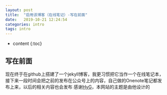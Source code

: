 ```yaml
---
layout: post
title:  "启用该博客（在线笔记）-写在前面"
date:   2019-10-21 12:24:54
categories: intro
tags: intro
---
```


* content
{:toc}

## 写在前面

现在终于在github上搭建了一个jekyll博客，我更习惯把它当作一个在线笔记本，接下来一段时间会把之前的发布在公众号上的内容，自己做的Onenote笔记都发布上来，以后的相关内容也会发布
感谢[HyG](https://github.com/Gaohaoyang)，本网站的主题是由他设计的

